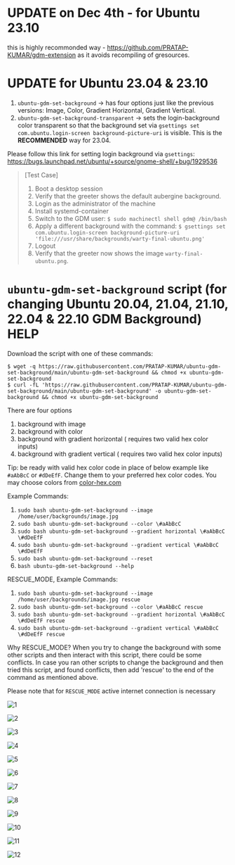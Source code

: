 # UPDATE on Dec 4th - for Ubuntu 23.10
this is highly recommonded way - https://github.com/PRATAP-KUMAR/gdm-extension as it avoids recompiling of gresources.

# UPDATE for Ubuntu 23.04 & 23.10

1. `ubuntu-gdm-set-background` -> has four options just like the previous versions: Image, Color, Gradient Horizontal, Gradient Vertical.
2. `ubuntu-gdm-set-background-transparent` -> sets the login-background color transparent so that the background set via `gsettings set com.ubuntu.login-screen background-picture-uri` is visible. This is the **RECOMMENDED** way for 23.04.

Please follow this link for setting login background via `gsettings`: https://bugs.launchpad.net/ubuntu/+source/gnome-shell/+bug/1929536

> [Test Case]
>
> 1. Boot a desktop session
> 2. Verify that the greeter shows the default aubergine background.
> 3. Login as the administrator of the machine
> 4. Install systemd-container
> 5. Switch to the GDM user:
>    `$ sudo machinectl shell gdm@ /bin/bash`
> 6. Apply a different background with the command:
>    `$ gsettings set com.ubuntu.login-screen background-picture-uri 'file:///usr/share/backgrounds/warty-final-ubuntu.png'`
> 7. Logout
> 8. Verify that the greeter now shows the image `warty-final-ubuntu.png`.

# `ubuntu-gdm-set-background` script (for changing Ubuntu 20.04, 21.04, 21.10, 22.04 & 22.10 GDM Background) HELP

Download the script with one of these commands:

```console
$ wget -q https://raw.githubusercontent.com/PRATAP-KUMAR/ubuntu-gdm-set-background/main/ubuntu-gdm-set-background && chmod +x ubuntu-gdm-set-background
$ curl -fL 'https://raw.githubusercontent.com/PRATAP-KUMAR/ubuntu-gdm-set-background/main/ubuntu-gdm-set-background' -o ubuntu-gdm-set-background && chmod +x ubuntu-gdm-set-background
```

There are four options

1. background with image
2. background with color
3. background with gradient horizontal ( requires two valid hex color inputs)
4. background with gradient vertical ( requires two valid hex color inputs)

Tip: be ready with valid hex color code in place of below example like `#aAbBcC` or `#dDeEfF`. Change them to your preferred hex color codes.
You may choose colors from [color-hex.com](https://www.color-hex.com/)

Example Commands:

1. `sudo bash ubuntu-gdm-set-background --image /home/user/backgrounds/image.jpg`
2. `sudo bash ubuntu-gdm-set-background --color \#aAbBcC`
3. `sudo bash ubuntu-gdm-set-background --gradient horizontal \#aAbBcC \#dDeEfF`
4. `sudo bash ubuntu-gdm-set-background --gradient vertical \#aAbBcC \#dDeEfF`
5. `sudo bash ubuntu-gdm-set-background --reset`
6. `bash ubuntu-gdm-set-background --help`

RESCUE_MODE, Example Commands:

1. `sudo bash ubuntu-gdm-set-background --image /home/user/backgrounds/image.jpg rescue`
2. `sudo bash ubuntu-gdm-set-background --color \#aAbBcC rescue`
3. `sudo bash ubuntu-gdm-set-background --gradient horizontal \#aAbBcC \#dDeEfF rescue`
4. `sudo bash ubuntu-gdm-set-background --gradient vertical \#aAbBcC \#dDeEfF rescue`

Why RESCUE_MODE?
When you try to change the background with some other scripts and then interact with this script,
there could be some conflicts. In case you ran other scripts to change the background and then tried this script,
and found conflicts, then add 'rescue' to the end of the command as mentioned above.

Please note that for `RESCUE_MODE` active internet connection is necessary

![1](https://user-images.githubusercontent.com/40719899/138041931-c61f5223-b446-47f4-bc30-4926b380db9f.png)

![2](https://user-images.githubusercontent.com/40719899/138041947-ca1d8f27-a294-45c4-9f0a-50e6c5de8004.png)

![3](https://user-images.githubusercontent.com/40719899/138041955-321aa1bb-1d1f-4b61-96ff-9accc129b846.png)

![4](https://user-images.githubusercontent.com/40719899/138041957-e8dcae5c-b52d-4c58-be04-d899b9e49ce8.png)

![5](https://user-images.githubusercontent.com/40719899/138041959-32db8c1b-7679-4513-9c15-5071f231f796.png)

![6](https://user-images.githubusercontent.com/40719899/138041960-3978f9c0-8cee-4a68-82fb-5f77865c8c77.png)

![7](https://user-images.githubusercontent.com/40719899/138041961-7c58337d-9cbb-42d4-974f-d260a024e5fd.png)

![8](https://user-images.githubusercontent.com/40719899/138041963-a4981163-1c1f-4886-9a67-cfc1827a5d80.png)

![9](https://user-images.githubusercontent.com/40719899/138041965-19699e82-4d31-4539-80ac-3f3bc559504d.png)

![10](https://user-images.githubusercontent.com/40719899/138041973-bde88f7c-8fe5-4862-87bc-3affd4d44dbf.png)

![11](https://user-images.githubusercontent.com/40719899/138041974-e229d7a4-9950-4eec-b837-716d7947b192.png)

![12](https://user-images.githubusercontent.com/40719899/138041976-8c6f1f36-a32c-4ed3-993d-22fe66a9fc42.png)
